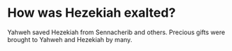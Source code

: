 # How was Hezekiah exalted?

Yahweh saved Hezekiah from Sennacherib and others. Precious gifts were brought to Yahweh and Hezekiah by many. 